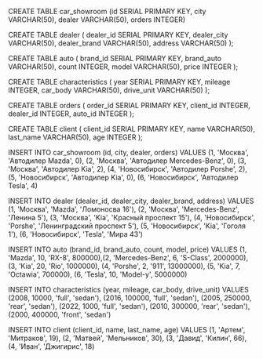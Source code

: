 CREATE TABLE car_showroom (id SERIAL PRIMARY KEY, city VARCHAR(50), dealer VARCHAR(50), orders INTEGER)


CREATE TABLE dealer (
    dealer_id SERIAL PRIMARY KEY,
  	dealer_city VARCHAR(50),
	dealer_brand VARCHAR(50),
	address VARCHAR(50)
);

CREATE TABLE auto (
    brand_id SERIAL PRIMARY KEY,
  	brand_auto VARCHAR(50),	
	count INTEGER,
	model VARCHAR(50),
	price INTEGER
);

CREATE TABLE characteristics (
     year SERIAL PRIMARY KEY,
	mileage INTEGER,
	car_body VARCHAR(50),
	drive_unit VARCHAR(50)
);

CREATE TABLE orders (
     order_id SERIAL PRIMARY KEY,
	client_id INTEGER,
	dealer_id INTEGER,
	auto_id INTEGER
);

CREATE TABLE client (
     client_id SERIAL PRIMARY KEY,
	name VARCHAR(50),
	last_name VARCHAR(50),
	age INTEGER
);

INSERT INTO car_showroom (id, city, dealer, orders) VALUES 
(1, 'Москва', 'Автодилер Mazda', 0), (2, 'Москва', 'Автодилер Mercedes-Benz', 0),
(3, 'Москва', 'Автодилер Kia', 2), (4, 'Новосибирск', 'Автодилер Porshe', 2), (5, 'Новосибирск', 'Автодилер Kia', 0), (6, 'Новосибирск', 'Автодилер Tesla', 4)

INSERT INTO dealer (dealer_id, dealer_city, dealer_brand, address) 
VALUES (1, 'Москва', 'Mazda', 'Ломоносва 16'),
(2, 'Москва', 'Mercedes-Benz', 'Ленина 5'),
(3, 'Москва', 'Kia', 'Красный проспект 15'),
(4, 'Новосибирск', 'Porshe', 'Ленинградский проспект 5'),
(5, 'Новосибирск', 'Kia', 'Гоголя 1'),
(6, 'Новосибирск', 'Tesla', 'Мира 43')

INSERT INTO auto (brand_id, brand_auto, count, model, price) VALUES 
(1, 'Mazda', 10, 'RX-8', 800000),(2, 'Mercedes-Benz', 6, 'S-Class', 2000000), (3, 'Kia', 20, 'Rio', 1000000),
(4, 'Porshe', 2, '911', 13000000), (5, 'Kia', 7, 'Octawia', 700000),
(6, 'Tesla', 10, 'Model-y', 5000000)

INSERT INTO characteristics (year, mileage, car_body, drive_unit) VALUES 
(2008, 10000, 'full', 'sedan'), (2016, 100000, 'full', 'sedan'), (2005, 250000, 'rear', 'sedan'),
(2022, 1000, 'full', 'sedan'), (2010, 300000, 'rear', 'sedan'), (2000, 400000, 'front', 'sedan')

INSERT INTO client (client_id, name, last_name, age) VALUES 
(1, 'Артем', 'Митраков', 19), (2, 'Матвей', 'Мельников', 30), (3, 'Давид', 'Килин', 66),
(4, 'Иван', 'Джигирис', 18)







